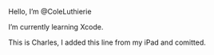 Hello, I’m @ColeLuthierie

I’m currently learning Xcode.

This is Charles, I added this line from my iPad and comitted.

<!---
ColeLuthierie/ColeLuthierie is a ✨ special ✨ repository because its `README.md` (this file) appears on your GitHub profile.
You can click the Preview link to take a look at your changes.
--->
